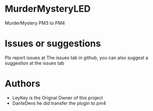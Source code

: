 # MurderMysteryLED
MurderMystery PM3 to PM4
# Issues or suggestions
Pls report issues at The issues tab in github, you can also suggest a suggestion at the issues tab
# Authors
- LeyKey is the Orignal Owner of this project
- DanteDevs he did transfer the plugin to pm4
